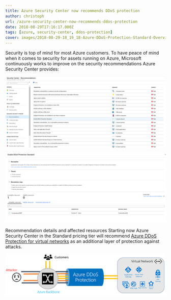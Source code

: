 ```yaml
---
title: Azure Security Center now recommends DDoS protection
author: christoph
url: /azure-security-center-now-recommends-ddos-protection
date: 2018-08-29T17:16:17.000Z
tags: [azure, security-center, ddos-protection]
cover: images/2018-08-29-18_19_18-Azure-DDoS-Protection-Standard-Overview-_-Microsoft-Docs.png
---
```


Security is top of mind for most Azure customers. To have peace of mind when it comes to security for assets running on Azure, Microsoft continuously works to improve on the security recommendations Azure Security Center provides:

![DDoS Standard recommendation in ASC](images/2018-08-29-18_12_19-.png)

![](images/2018-08-29-18_14_23-Enable-DDoS-Protection-Standard---Microsoft-Azure.png)

Recommendation details and affected resources
Starting now Azure Security Center in the Standard pricing tier will recommend [Azure DDoS Protection for virtual networks](https://docs.microsoft.com/en-us/azure/virtual-network/ddos-protection-overview) as an additional layer of protection against attacks.

![Azure DDoS Protection (Source: [Microsoft](https://docs.microsoft.com/en-us/azure/virtual-network/ddos-protection-overview))](images/image.png)
